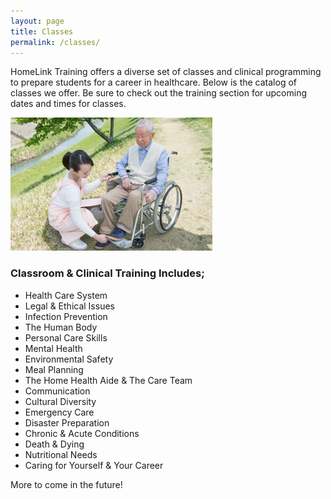 ```yaml
---
layout: page
title: Classes
permalink: /classes/
---
```


HomeLink Training offers a diverse set of classes and clinical programming to prepare students for a career in healthcare. Below is the catalog of classes we offer. Be sure to check out the training section for upcoming dates and times for classes. 

![Nurse in Training](/images/WheelChairAssistant.png)

### Classroom & Clinical Training Includes;
* Health Care System
* Legal & Ethical Issues
* Infection Prevention
* The Human Body
* Personal Care Skills
* Mental Health
* Environmental Safety
* Meal Planning
* The Home Health Aide & The Care Team
* Communication
* Cultural Diversity
* Emergency Care
* Disaster Preparation 
* Chronic & Acute Conditions
* Death & Dying
* Nutritional Needs
* Caring for Yourself & Your Career

More to come in the future!
